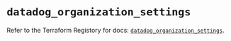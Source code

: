 # `datadog_organization_settings`

Refer to the Terraform Registory for docs: [`datadog_organization_settings`](https://registry.terraform.io/providers/datadog/datadog/3.32.0/docs/resources/organization_settings).
